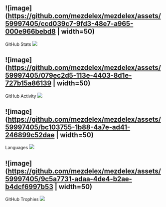 ## ![image](https://github.com/mezdelex/mezdelex/assets/59997405/ccd039c7-9fd3-48e7-a965-000e966bebd8 | width=50)
 GitHub Stats
![](https://github-readme-stats.vercel.app/api?username=mezdelex&theme=gruvbox&hide_border=false&include_all_commits=true&count_private=true&show=reviews,discussions_started,discussions_answered,prs_merged,prs_merged_percentage)<br/>
## ![image](https://github.com/mezdelex/mezdelex/assets/59997405/079ec2d5-113e-4403-8d1e-727b15a86139 | width=50)
 GitHub Activity
![](https://github-readme-streak-stats.herokuapp.com/?user=mezdelex&theme=gruvbox&hide_border=false)<br/>
## ![image](https://github.com/mezdelex/mezdelex/assets/59997405/bc103755-1b88-4a7e-ad41-246899c52dae | width=50)
 Languages
![](https://github-readme-stats.vercel.app/api/top-langs/?username=mezdelex&theme=gruvbox&hide_border=false&include_all_commits=true&count_private=true&layout=compact&langs_count=20)
## ![image](https://github.com/mezdelex/mezdelex/assets/59997405/9c5a7731-adaa-4de4-b2ae-b4dcf6997b53 | width=50)
 GitHub Trophies
![](https://github-profile-trophy.vercel.app/?username=mezdelex&theme=gruvbox&no-frame=false&bg=282828&margin-w=4)
